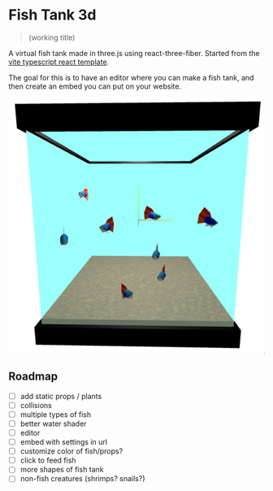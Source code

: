 # Fish Tank 3d
> (working title)

A virtual fish tank made in three.js using react-three-fiber. Started from the [vite typescript react template](https://vite.dev/).

The goal for this is to have an editor where you can make a fish tank, and then create an embed you can put on your website.

![screenshot of early fish tank build](./public/screenshots/tank1.png)

## Roadmap

- [ ] add static props / plants
- [ ] collisions
- [ ] multiple types of fish
- [ ] better water shader
- [ ] editor
- [ ] embed with settings in url
- [ ] customize color of fish/props?
- [ ] click to feed fish
- [ ] more shapes of fish tank
- [ ] non-fish creatures (shrimps? snails?)
